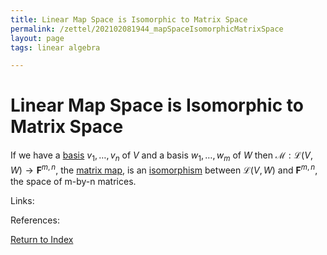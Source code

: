 ```yaml
---
title: Linear Map Space is Isomorphic to Matrix Space
permalink: /zettel/202102081944_mapSpaceIsomorphicMatrixSpace
layout: page
tags: linear algebra

---
```

# Linear Map Space is Isomorphic to Matrix Space

If we have a [basis](202102062154_basisDefinition) $v_1, \ldots, v_n$ of $V$ and a basis $w_1, \ldots, w_m$ of $W$ 
then $\mathcal{M} : \mathcal{L}(V,W) \rightarrow \mathbf{F}^{m,n}$, the [matrix map](202102072233_matrixLinearMap), is an 
[isomorphism](202102081926_isomorphism) between $\mathcal{L}(V,W)$ and $\mathbf{F}^{m,n}$, the space of m-by-n matrices.

Links: 

References: 

[Return to Index](index)